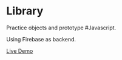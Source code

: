 # Library

Practice objects and prototype #Javascript.

Using Firebase as backend.

[Live Demo](https://hachai-ux.github.io/library/)
